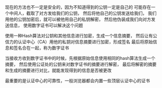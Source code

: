 

现在的方法也不一定是安全的，因为不知道得到的公钥一定是自己的
可能存在一个中间人，截取了对方发给我们的公钥，
然后将他自己的公钥发送给我们，
我们用他的公钥加密后，就可以被他用自己的私钥解密，
然后他伪装成我们向对方发送信息，
使用数字证书可以解决这个问题



使用一种Hash算法对公钥和其他信息进行加密，生成一个信息摘要，
然后让有公信力的认证中心（CA）用他的私钥对信息摘要进行加密，形成签名
最后将原始信息和签名合在一起，称为数字证书


当接收方收到数字证书中的时候，先根据原始信息使用相同的hash算法生成一个摘要，
然后使用公证处的公钥来对数字证书的摘要进行解密，
最后将解密的摘要和生成的摘要进行对比，就能发现得到的信息是否被更改

最重要的是认证中心的可靠性，一般浏览器都会内置一些顶层认证中心的证书


